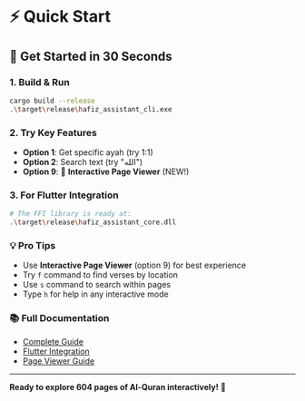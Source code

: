 # ⚡ Quick Start

## 🚀 Get Started in 30 Seconds

### 1. Build & Run
```bash
cargo build --release
.\target\release\hafiz_assistant_cli.exe
```

### 2. Try Key Features
- **Option 1**: Get specific ayah (try 1:1)
- **Option 2**: Search text (try "الله")
- **Option 9**: 📖 **Interactive Page Viewer** (NEW!)

### 3. For Flutter Integration
```bash
# The FFI library is ready at:
.\target\release\hafiz_assistant_core.dll
```

### 💡 Pro Tips
- Use **Interactive Page Viewer** (option 9) for best experience
- Try `f` command to find verses by location
- Use `s` command to search within pages
- Type `h` for help in any interactive mode

### 📚 Full Documentation
- [Complete Guide](QUICK_START_GUIDE.md)
- [Flutter Integration](FLUTTER_INTEGRATION.md)
- [Page Viewer Guide](INTERACTIVE_PAGE_VIEWER.md)

---
**Ready to explore 604 pages of Al-Quran interactively!** 🕌